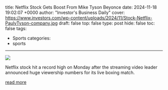 title: Netflix Stock Gets Boost From Mike Tyson Beyonce
date: 2024-11-18 19:02:07 +0000
author: "Investor's Business Daily"
cover: https://www.investors.com/wp-content/uploads/2024/11/Stock-Netflix-PaulvTyson-company.jpg
draft: false
top: false
type: post
hide: false
toc: false
tags:
  - Sports
categories:
  - sports
---

![](https://www.investors.com/wp-content/uploads/2024/11/Stock-Netflix-PaulvTyson-company.jpg)

Netflix stock hit a record high on Monday after the streaming video leader announced huge viewership numbers for its live boxing match.

[read more](https://www.investors.com/news/technology/netflix-stock-gets-boost-from-boxing-beyonce/)
